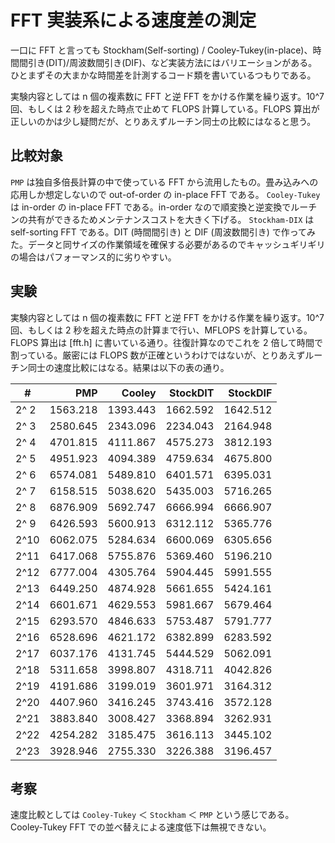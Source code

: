 # FFT 実装系による速度差の測定

一口に FFT と言っても Stockham(Self-sorting) / Cooley-Tukey(in-place)、時間間引き(DIT)/周波数間引き(DIF)、など実装方法にはバリエーションがある。
ひとまずその大まかな時間差を計測するコード類を書いているつもりである。

実験内容としては n 個の複素数に FFT と逆 FFT をかける作業を繰り返す。10^7 回、もしくは 2 秒を超えた時点で止めて FLOPS 計算している。FLOPS 算出が正しいのかは少し疑問だが、とりあえずルーチン同士の比較にはなると思う。

## 比較対象

`PMP` は独自多倍長計算の中で使っている FFT から流用したもの。畳み込みへの応用しか想定しないので out-of-order の in-place FFT である。
`Cooley-Tukey` は in-order の in-place FFT である。in-order なので順変換と逆変換でルーチンの共有ができるためメンテナンスコストを大きく下げる。
`Stockham-DIX` は self-sorting FFT である。DIT (時間間引き) と DIF (周波数間引き) で作ってみた。データと同サイズの作業領域を確保する必要があるのでキャッシュギリギリの場合はパフォーマンス的に劣りやすい。

## 実験

実験内容としては n 個の複素数に FFT と逆 FFT をかける作業を繰り返す。10^7 回、もしくは 2 秒を超えた時点の計算まで行い、MFLOPS を計算している。FLOPS 算出は [fft.h] に書いている通り。往復計算なのでこれを 2 倍して時間で割っている。厳密には FLOPS 数が正確というわけではないが、とりあえずルーチン同士の速度比較にはなる。結果は以下の表の通り。


| #    |       PMP |    Cooley |  StockDIT |  StockDIF |
|------|----------:|----------:|----------:|----------:|
| 2^ 2 |  1563.218 |  1393.443 |  1662.592 |  1642.512 |
| 2^ 3 |  2580.645 |  2343.096 |  2234.043 |  2164.948 |
| 2^ 4 |  4701.815 |  4111.867 |  4575.273 |  3812.193 |
| 2^ 5 |  4951.923 |  4094.389 |  4759.634 |  4675.800 |
| 2^ 6 |  6574.081 |  5489.810 |  6401.571 |  6395.031 |
| 2^ 7 |  6158.515 |  5038.620 |  5435.003 |  5716.265 |
| 2^ 8 |  6876.909 |  5692.747 |  6666.994 |  6666.907 |
| 2^ 9 |  6426.593 |  5600.913 |  6312.112 |  5365.776 |
| 2^10 |  6062.075 |  5284.634 |  6600.069 |  6305.656 |
| 2^11 |  6417.068 |  5755.876 |  5369.460 |  5196.210 |
| 2^12 |  6777.004 |  4305.764 |  5904.445 |  5991.555 |
| 2^13 |  6449.250 |  4874.928 |  5661.655 |  5424.161 |
| 2^14 |  6601.671 |  4629.553 |  5981.667 |  5679.464 |
| 2^15 |  6293.570 |  4846.633 |  5753.487 |  5791.777 |
| 2^16 |  6528.696 |  4621.172 |  6382.899 |  6283.592 |
| 2^17 |  6037.176 |  4131.745 |  5444.529 |  5062.091 |
| 2^18 |  5311.658 |  3998.807 |  4318.711 |  4042.826 |
| 2^19 |  4191.686 |  3199.019 |  3601.971 |  3164.312 |
| 2^20 |  4407.960 |  3416.245 |  3743.416 |  3572.128 |
| 2^21 |  3883.840 |  3008.427 |  3368.894 |  3262.931 |
| 2^22 |  4254.282 |  3185.475 |  3616.113 |  3445.102 |
| 2^23 |  3928.946 |  2755.330 |  3226.388 |  3196.457 |

## 考察

速度比較としては `Cooley-Tukey` ＜ `Stockham` ＜ `PMP` という感じである。Cooley-Tukey FFT での並べ替えによる速度低下は無視できない。
